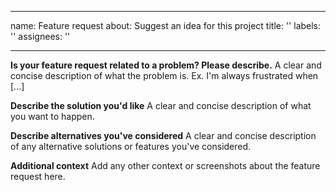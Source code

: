 
---
name: Feature request
about: Suggest an idea for this project
title: ''
labels: ''
assignees: ''

---

**Is your feature request related to a problem? Please describe.**
A clear and concise description of what the problem is. Ex. I'm always frustrated when [...]

**Describe the solution you'd like**
A clear and concise description of what you want to happen.


**Describe alternatives you've considered**
A clear and concise description of any alternative solutions or features you've considered.

**Additional context**
Add any other context or screenshots about the feature request here.
